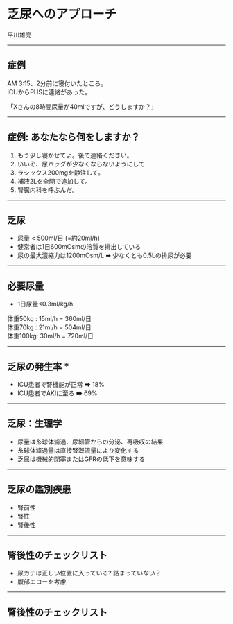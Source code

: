 # 乏尿へのアプローチ
平川雄亮

---

## 症例

AM 3:15、2分前に寝付いたところ。  
ICUからPHSに連絡があった。  

「Xさんの8時間尿量が40mlですが、どうしますか？」

---

## 症例: あなたなら何をしますか？

1. もう少し寝かせてよ。後で連絡ください。
2. いいぞ、尿バッグが少なくならないようにして
3. ラシックス200mgを静注して。
4. 補液2Lを全開で追加して。
5. 腎臓内科を呼ぶんだ。

---

## 乏尿

* 尿量 < 500ml/日 (=約20ml/h)
* 健常者は1日600mOsmの溶質を排出している
* 尿の最大濃縮力は1200mOsm/L ➡ 少なくとも0.5Lの排尿が必要

---

## 必要尿量

* 1日尿量<0.3ml/kg/h 

 体重50kg : 15ml/h = 360ml/日  
 体重70kg : 21ml/h = 504ml/日   
 体重100kg: 30ml/h = 720ml/日
 
---

## 乏尿の発生率 *

* ICU患者で腎機能が正常 ➡ 18%
* ICU患者でAKIに至る ➡ 69%

---

## 乏尿：生理学

* 尿量は糸球体濾過、尿細管からの分泌、再吸収の結果
* 糸球体濾過量は直接腎漑流量により変化する
* 乏尿は機械的閉塞またはGFRの低下を意味する

---

## 乏尿の鑑別疾患

* 腎前性
* 腎性
* 腎後性

---

## 腎後性のチェックリスト

* 尿カテは正しい位置に入っている? 詰まっていない？
* 腹部エコーを考慮

---

## 腎後性のチェックリスト

